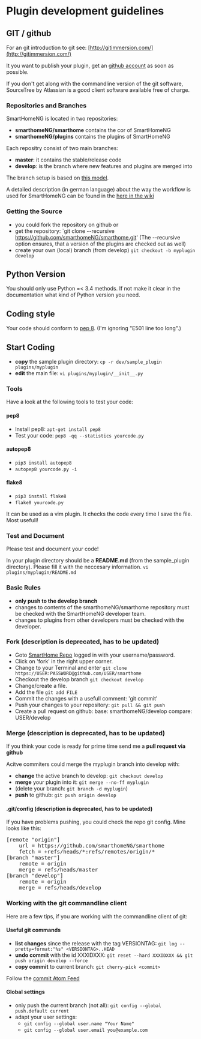 
# Plugin development guidelines

## GIT / github

For an git introduction to git see: [http://gitimmersion.com/](http://gitimmersion.com/)

It you want to publish your plugin, get an [github account](https://github.com/users) as soon as possible.

If you don't get along with the commandline version of the git software, SourceTree by Atlassian is a good client software available free of charge.


### Repositories and Branches

SmartHomeNG is located in two repositories:

* **smarthomeNG/smarthome** contains the cor of SmartHomeNG
* **smarthomeNG/plugins** contains the plugins of SmartHomeNG

Each repositry consist of two main branches:

  * __master__: it contains the stable/release code
  * __develop__: is the branch where new features and plugins are merged into

The branch setup is based on [this model](http://nvie.com/posts/a-successful-git-branching-model/).

A detailed description (in german language) about the way the workflow is used for SmartHomeNG can be found in the [here in the wiki](https://github.com/smarthomeNG/smarthome/wiki/Git-Workflow%28s%29-für-SmartHomeNG)


### Getting the Source

  * you could fork the repository on github or
  * get the repository: `git clone --recursive https://github.com/smarthomeNG/smarthome.git' (The --recursive option ensures, that a version of the plugins are checked out as well)
  * create your own (local) branch (from develop) `git checkout -b myplugin develop`

## Python Version

You should only use Python =< 3.4 methods. If not make it clear in the documentation what kind of Python version you need.

## Coding style

Your code should conform to [pep 8](http://www.python.org/dev/peps/pep-0008/). (I'm ignoring "E501 line too long".)

## Start Coding

   * __copy__ the sample plugin directory: `cp -r dev/sample_plugin plugins/myplugin`
   * __edit__ the main file: `vi plugins/myplugin/__init__.py`


### Tools

Have a look at the following tools to test your code:

#### pep8

   * Install pep8: `apt-get install pep8` 
   * Test your code: `pep8 -qq --statistics yourcode.py`

#### autopep8

   * `pip3 install autopep8`
   * `autopep8 yourcode.py -i`

#### flake8

   * `pip3 install flake8`
   * `flake8 yourcode.py`

It can be used as a vim plugin. It checks the code every time I save the file. Most usefull!


### Test and Document

Please test and document your code!

In your plugin directory should be a __README.md__ (from the sample_plugin directory). Please fill it with the neccesary information. `vi plugins/myplugin/README.md`


### Basic Rules
   * __only push to the develop branch__
   * changes to contents of the smarthomeNG/smarthome repository must be checked with the SmartHomeNG developer team.
   * changes to plugins from other developers must be checked with the developer.


### Fork (description is deprecated, has to be updated)

   * Goto [SmartHome Repo](https://github.com/smarthomeNG/smarthome) logged in with your username/password.
   * Click on 'fork' in the right upper corner.
   * Change to your Terminal and enter `git clone https://USER:PASSWORD@github.com/USER/smarthome`
   * Checkout the develop branch `git checkout develop`
   * Change/create a file.
   * Add the file `git add FILE`
   * Commit the changes with a usefull comment: 'git commit'
   * Push your changes to your repository: `git pull && git push`
   * Create a pull request on github: base: smarthomeNG/develop  compare: USER/develop


### Merge (description is deprecated, has to be updated)

If you think your code is ready for prime time send me a __pull request via github__ 

Acitve commiters could merge the myplugin branch into develop with:

   * __change__ the active branch to develop: `git checkout develop`
   * __merge__ your plugin into it: `git merge --no-ff myplugin`
   * (delete your branch: `git branch -d myplugin`)
   * __push__ to github: `git push origin develop`


#### .git/config (description is deprecated, has to be updated)

If you have problems pushing, you could check the repo git config. Mine looks like this:
<pre>
[remote "origin"]
    url = https://github.com/smarthomeNG/smarthome
    fetch = +refs/heads/*:refs/remotes/origin/*
[branch "master"]
    remote = origin
    merge = refs/heads/master
[branch "develop"]
    remote = origin
    merge = refs/heads/develop
</pre>


### Working with the git commandline client

Here are a few tips, if you are working with the commandline client of git:

#### Useful git commands

   * __list changes__ since the release with the tag VERSIONTAG: `git log --pretty=format:"%s" <VERSIONTAG>..HEAD`
   * __undo commit__ with the id XXXIDXXX: `git reset --hard XXXIDXXX && git push origin develop --force`
   * __copy commit__ to current branch: `git cherry-pick <commit>`

   Follow the [commit Atom Feed](https://github.com/smarthomeNG/smarthome/commits/develop.atom)


#### Global settings

   * only push the current branch (not all): `git config --global push.default current`
   * adapt your user settings:
      * `git config --global user.name "Your Name"`
      * `git config --global user.email you@example.com`


